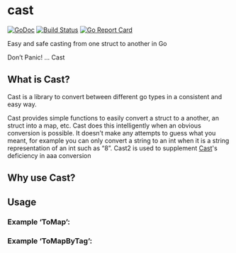 cast
====
[![GoDoc](https://godoc.org/github.com/qwxingzhe/cast2?status.svg)](https://godoc.org/github.com/qwxingzhe/cast2)
[![Build Status](https://github.com/qwxingzhe/cast2/actions/workflows/go.yml/badge.svg)](https://github.com/qwxingzhe/cast2/actions/workflows/go.yml)
[![Go Report Card](https://goreportcard.com/badge/github.com/qwxingzhe/cast2)](https://goreportcard.com/report/github.com/qwxingzhe/cast2)

Easy and safe casting from one struct to another in Go

Don’t Panic! ... Cast

## What is Cast?

Cast is a library to convert between different go types in a consistent and easy way.

Cast provides simple functions to easily convert a struct to a another, an
struct into a map, etc. Cast does this intelligently when an obvious
conversion is possible. It doesn’t make any attempts to guess what you meant,
for example you can only convert a string to an int when it is a string
representation of an int such as “8”. Cast2 is used to supplement [Cast](https://github.com/spf13/cast)'s deficiency in aaa conversion

## Why use Cast?


## Usage


### Example ‘ToMap’:




### Example ‘ToMapByTag’:


